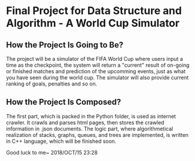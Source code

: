 # Final Project for Data Structure and Algorithm - A World Cup Simulator
## How the Project Is Going to Be?
The project will be a simulator of the FIFA World Cup where users input a time as the checkpoint, 
the system will return a "current" result of on-going or finished matches and prediction of the 
upcomming events, just as what you have seen during the world cup. The simulator will also provide 
current ranking of goals, penalties and so on.
## How the Project Is Composed?
The first part, which is packed in the Python folder, is used as internet crawler.  It crawls and 
parses html pages, then stores the crawled information in .json documents. The logic part, where algorithmetical 
realization of stacks, graphs, queues, and trees are implemented, is written in C++ language, which will be finished 
soon.

Good luck to me~
2018/OCT/15 23:28

